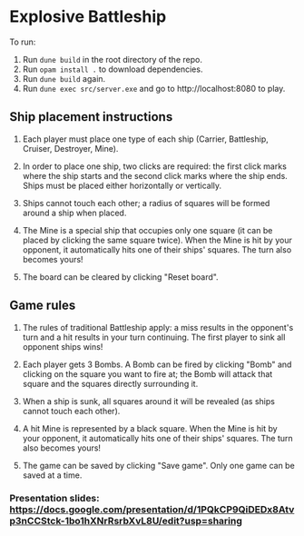 # Explosive Battleship

To run:

1. Run `dune build` in the root directory of the repo.
2. Run `opam install .` to download dependencies.
3. Run `dune build` again.
4. Run `dune exec src/server.exe` and go to http://localhost:8080 to play.

## Ship placement instructions

1. Each player must place one type of each ship (Carrier, Battleship, Cruiser, Destroyer, Mine). 
  
2. In order to place one ship, two clicks are required: the first click marks where the ship starts and the second click marks where the ship ends. Ships must be placed either horizontally or vertically.
  
3. Ships cannot touch each other; a radius of squares will be formed around a ship when placed. 
4. The Mine is a special ship that occupies only one square (it can be placed by clicking the same square twice). When the Mine is hit by your opponent, it automatically hits one of their ships' squares. The turn also becomes yours! 
5. The board can be cleared by clicking "Reset board". 
  
## Game rules


1. The rules of traditional Battleship apply: a miss results in the opponent's turn and a hit results in your turn continuing. The first player to sink all opponent ships wins!

2. Each player gets 3 Bombs. A Bomb can be fired by clicking "Bomb" and clicking on the square you want to fire at; the Bomb will attack that square and the squares directly surrounding it. 
3. When a ship is sunk, all squares around it will be revealed (as ships cannot touch each other).
4. A hit Mine is represented by a black square. When the Mine is hit by your opponent, it automatically hits one of their ships' squares. The turn also becomes yours! 
5. The game can be saved by clicking "Save game". Only one game can be saved at a time. 

### Presentation slides: https://docs.google.com/presentation/d/1PQkCP9QiDEDx8Atvp3nCCStck-1bo1hXNrRsrbXvL8U/edit?usp=sharing 
